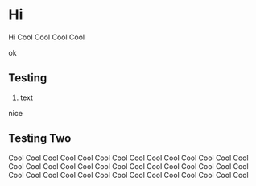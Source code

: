 # Hi

Hi Cool Cool Cool Cool

<!--doc-gen (TOC)-->
ok
<!--end-doc-gen-->

## Testing

1. text

<!-- doc-gen {{functionName}} foo={{ rad: 'yellow' }} -->
nice
<!-- end-doc-gen -->

## Testing Two

Cool Cool Cool Cool Cool Cool Cool Cool Cool Cool Cool Cool Cool Cool Cool Cool Cool Cool Cool Cool Cool 
Cool Cool Cool Cool Cool Cool Cool Cool Cool Cool Cool Cool Cool Cool Cool Cool Cool Cool Cool Cool Cool 